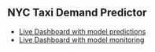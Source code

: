 ## NYC Taxi Demand Predictor

- [Live Dashboard with model predictions](https://alvinhenrick-taxi-demand-predictor-srcfrontend-jk3yqp.streamlit.app/)
- [Live Dashboard with model monitoring ](https://alvinhenrick-taxi-demand-predicto-srcfrontend-monitoring-azd5yw.streamlit.app/)


